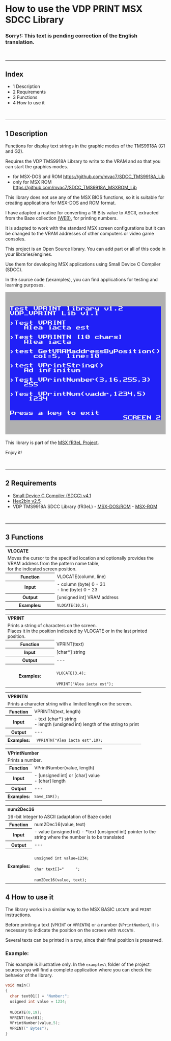 # How to use the VDP PRINT MSX SDCC Library


### Sorry!: This text is pending correction of the English translation.


<br/>

---
## Index

- 1 Description
- 2 Requirements
- 3 Functions
- 4 How to use it


<br/>

---

## 1 Description

Functions for display text strings in the graphic modes of the TMS9918A (G1 and G2).

Requires the VDP TMS9918A Library to write to the VRAM and so that you can start the graphics modes. 
- for MSX-DOS and ROM https://github.com/mvac7/SDCC_TMS9918A_Lib
- only for MSX ROM https://github.com/mvac7/SDCC_TMS9918A_MSXROM_Lib

This library does not use any of the MSX BIOS functions, so it is suitable for creating applications for MSX-DOS and ROM format.

I have adapted a routine for converting a 16 Bits value to ASCII, extracted from the Baze collection [(WEB)](http://baze.sk/3sc/misc/z80bits.html#5.1), for printing numbers. 
  
It is adapted to work with the standard MSX screen configurations but it can be changed to the VRAM addresses of other computers or video game consoles.

This project is an Open Source library. You can add part or all of this code in your libraries/engines.

Use them for developing MSX applications using Small Device C Compiler (SDCC).

In the source code (\examples), you can find applications for testing and learning purposes.

![TEST_0000](https://raw.githubusercontent.com/mvac7/SDCC_VDP_PRINT_Lib/master/GFX/TEST_0000.png)

This library is part of the [MSX fR3eL Project](https://github.com/mvac7/SDCC_MSX_fR3eL).

Enjoy it!


<br/>

---

## 2 Requirements

- [Small Device C Compiler (SDCC) v4.1](http://sdcc.sourceforge.net/)
- [Hex2bin v2.5](http://hex2bin.sourceforge.net/)
- VDP TMS9918A SDCC Library (fR3eL) - [MSX-DOS/ROM](https://github.com/mvac7/SDCC_TMS9918A_Lib) - [MSX-ROM](https://github.com/mvac7/SDCC_TMS9918A_MSXROM_Lib)


<br/>

---

## 3 Functions

<table>
<tr><th colspan=2 align="left">VLOCATE</th></tr>
<tr><td colspan="2">
Moves the cursor to the specified location and optionally provides the VRAM address from the pattern name table,<br/>
for the indicated screen position.
</td></tr>
<tr><th>Function</th><td>VLOCATE(column, line)</td></tr>
<tr><th>Input</th><td>
- column (byte) 0 - 31<br/>
- line (byte) 0 - 23
</td></tr>
<tr><th>Output</th><td>[unsigned int] VRAM address</td></tr>
<tr><th>Examples:</th>
<td><code>VLOCATE(10,5);</code></td></tr>
</table>


<table>
<tr><th colspan=2 align="left">VPRINT</th></tr>
<tr><td colspan="2">
Prints a string of characters on the screen.<br/>
Places it in the position indicated by VLOCATE or in the last printed position.
</td></tr>
<tr><th>Function</th><td>VPRINT(text)</td></tr>
<tr><th>Input</th><td>[char*] string</td></tr>
<tr><th>Output</th><td> --- </td></tr>
<tr><th>Examples:</th>
<td><code>
VLOCATE(3,4);<br/>
VPRINT("Alea iacta est");
</code></td></tr>
</table>


<table>
<tr><th colspan=2 align="left">VPRINTN</th></tr>
<tr><td colspan="2">Prints a character string with a limited length on the screen.</td></tr>
<tr><th>Function</th><td>VPRINTN(text, length)</td></tr>
<tr><th>Input</th><td>
- text (char*) string<br/>
- length (unsigned int) length of the string to print
</td></tr>
<tr><th>Output</th><td> --- </td></tr>
<tr><th>Examples:</th>
<td><code> VPRINTN("Alea iacta est",10);</code></td></tr>
</table>


<table>
<tr><th colspan=2 align="left">VPrintNumber</th></tr>
<tr><td colspan="2">Prints a number.</td></tr>
<tr><th>Function</th><td>VPrintNumber(value, length)</td></tr>
<tr><th>Input</th><td>
- [unsigned int] or [char] value<br/>
- [char] length
</td></tr>
<tr><th>Output</th><td> --- </td></tr>
<tr><th>Examples:</th>
<td><code>Save_ISR();</code></td></tr>
</table>


<table>
<tr><th colspan=2 align="left">num2Dec16</th></tr>
<tr><td colspan="2">16-bit Integer to ASCII (adaptation of Baze code)</td></tr>
<tr><th>Function</th><td>num2Dec16(value, text)</td></tr>
<tr><th>Input</th><td>
- value (unsigned int)  
- *text (unsigned int) pointer to the string where the number is to be translated
</td></tr>
<tr><th>Output</th><td> --- </td></tr>
<tr><th>Examples:</th>
<td><code>
unsigned int value=1234;<br/>
char text[]="     ";<br/>
num2Dec16(value, text);
</code></td></tr>
</table>



## 4 How to use it

The library works in a similar way to the MSX BASIC `LOCATE` and `PRINT` instructions.

Before printing a text (`VPRINT` or `VPRINTN`) or a number (`VPrintNumber`), it is necessary to indicate the position on the screen with `VLOCATE`.

Several texts can be printed in a row, since their final position is preserved.
   

### Example:

This example is illustrative only. 
In the `examples\` folder of the project sources you will find a complete application where you can check the behavior of the library.

```c
void main()
{
  char text01[] = "Number:";
  usigned int value = 1234;

  VLOCATE(0,19);
  VPRINT(text01);
  VPrintNumber(value,5);
  VPRINT(" Bytes");
}
```